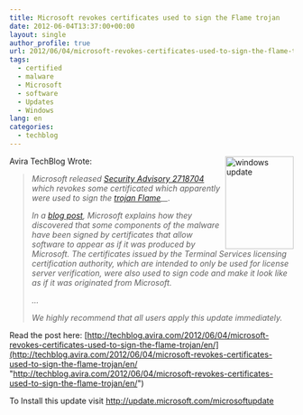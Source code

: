 ```yaml
---
title: Microsoft revokes certificates used to sign the Flame trojan
date: 2012-06-04T13:37:00+00:00
layout: single
author_profile: true
url: 2012/06/04/microsoft-revokes-certificates-used-to-sign-the-flame-trojan/
tags:
  - certified
  - malware
  - Microsoft
  - software
  - Updates
  - Windows
lang: en
categories: 
  - techblog
---
```

[<img title="windows update" border="0" alt="windows update" align="right" src="http://lh4.ggpht.com/-3hcR1SZwcU4/T8yzuu1dOVI/AAAAAAAAGM4/woRUYx5hO34/windows%252520update_thumb%25255B9%25255D.jpg?imgmax=800" width="121" height="164" />](http://lh3.ggpht.com/-Frl63DpJXr8/T8yzsqawVqI/AAAAAAAAGMw/pKVPaFbzx9s/s1600-h/windows%252520update%25255B7%25255D.jpg)Avira TechBlog Wrote:

> _Microsoft released_ [_Security Advisory 2718704_](http://technet.microsoft.com/en-us/security/advisory/2718704) _which revokes some certificated which apparently were used to sign the_ _<a href="/search/label/Flame" target="_blank">trojan Flame</a>__._ 
> 
> _In a_ [_blog post_](http://blogs.technet.com/b/srd/archive/2012/06/03/microsoft-certification-authority-signing-certificates-added-to-the-untrusted-certificate-store.aspx)_, Microsoft explains how they discovered that some components of the malware have been signed by certificates that allow software to appear as if it was produced by Microsoft. The certificates issued by the Terminal Services licensing certification authority, which are intended to only be used for license server verification, were also used to sign code and make it look like as if it was originated from Microsoft._ 
> 
> _…_ 
> 
> _We highly recommend that all users apply this update immediately._

Read the post here: [http://techblog.avira.com/2012/06/04/microsoft-revokes-certificates-used-to-sign-the-flame-trojan/en/](http://techblog.avira.com/2012/06/04/microsoft-revokes-certificates-used-to-sign-the-flame-trojan/en/ "http://techblog.avira.com/2012/06/04/microsoft-revokes-certificates-used-to-sign-the-flame-trojan/en/") 

To Install this update visit <a href="http://update.microsoft.com/microsoftupdate" target="_blank">http://update.microsoft.com/microsoftupdate</a>